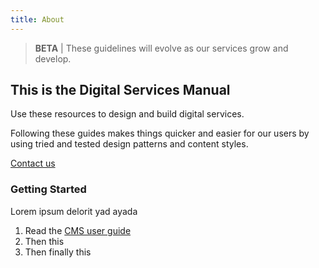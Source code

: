 ```yaml
---
title: About
---
```


>**BETA** &#124; These guidelines will evolve as our services grow and develop.


## This is the Digital Services Manual

Use these resources to design and build digital services.

Following these guides makes things quicker and easier for our users by using tried and tested design patterns and content styles.

[Contact us](mailto:web@leics.gov.uk)

### Getting Started

Lorem ipsum delorit yad ayada

1.  Read the [CMS user guide](/cms-guide/purpose)
2.  Then this
3.  Then finally this

